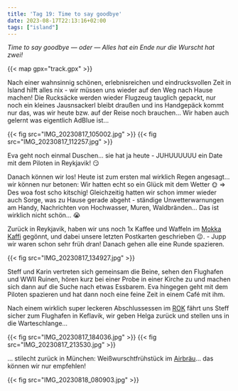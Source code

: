 ```yaml
---
title: 'Tag 19: Time to say goodbye'
date: 2023-08-17T22:13:16+02:00
tags: ["island"]
---
```


*Time to say goodbye — oder — Alles hat ein Ende nur die Wurscht hat zwei!*

{{< map gpx="track.gpx" >}}

Nach einer wahnsinnig schönen, erlebnisreichen und eindrucksvollen Zeit in Island hilft alles nix - wir müssen uns wieder auf den Weg nach Hause machen! Die Rucksäcke werden wieder Flugzeug tauglich gepackt, nur noch ein kleines Jausnsackerl bleibt draußen und ins Handgepäck kommt nur das, was wir heute bzw. auf der Reise noch brauchen... Wir haben auch gelernt was eigentlich AdBlue ist…

{{< fig src="IMG_20230817_105002.jpg" >}}
{{< fig src="IMG_20230817_112257.jpg" >}}

Eva geht noch einmal Duschen... sie hat ja heute - JUHUUUUUU ein Date mit dem Piloten in Reykjavik! 😏

Danach können wir los! Heute ist zum ersten mal wirklich Regen angesagt... wir können nur betonen: Wir hatten echt so ein Glück mit dem Wetter 🌞 => Des woa fost scho kitschig! Gleichzeitig hatten wir schon immer wieder auch Sorge, was zu Hause gerade abgeht - ständige Unwetterwarnungen am Handy, Nachrichten von Hochwasser, Muren, Waldbränden... Das ist wirklich nicht schön... 😭

Zurück in Reykjavik, haben wir uns noch 1x Kaffee und Waffeln im [Mokka Kaffi](https://goo.gl/maps/ujTMuZppPi5qLo7y8) gegönnt, und dabei unsere letzten Postkarten geschrieben 😉. - Jupp wir waren schon sehr früh dran! Danach gehen alle eine Runde spazieren.

{{< fig src="IMG_20230817_134927.jpg" >}}

Steff und Karin vertreten sich gemeinsam die Beine, sehen den Flughafen und WWII Ruinen, hören kurz bei einer Probe in einer Kirche zu und machen sich dann auf die Suche nach etwas Essbarem. Eva hingegen geht mit dem Piloten spazieren und hat dann noch eine feine Zeit in einem Café mit ihm.

Nach einem wirklich super leckeren Abschlussessen im [ROK](https://goo.gl/maps/YDdKmzG4YnRhDvoL8) fährt uns Steff sicher zum Flughafen in Keflavik, wir geben Helga zurück und stellen uns in die Warteschlange...

{{< fig src="IMG_20230817_184036.jpg" >}}
{{< fig src="IMG_20230817_213530.jpg" >}}

... stilecht zurück in München: Weißwurschtfrühstück im [Airbräu](https://www.munich-airport.de/airbraeu/de)... das können wir nur empfehlen!

{{< fig src="IMG_20230818_080903.jpg" >}}